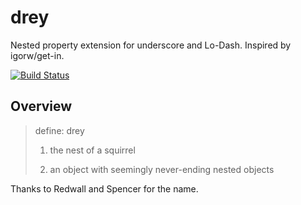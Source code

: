 # drey

Nested property extension for underscore and Lo-Dash. Inspired by igorw/get-in.

[![Build Status](https://travis-ci.org/danielstjules/drey.svg?branch=master)](https://travis-ci.org/danielstjules/drey)

## Overview

> define: drey
>
> 1. the nest of a squirrel
>
> 2. an object with seemingly never-ending nested objects

Thanks to Redwall and Spencer for the name.
